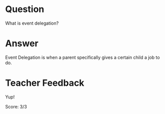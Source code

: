 # Question
What is event delegation?

# Answer
Event Delegation is when a parent specifically gives a certain child a job to do.

# Teacher Feedback

Yup!

Score: 3/3